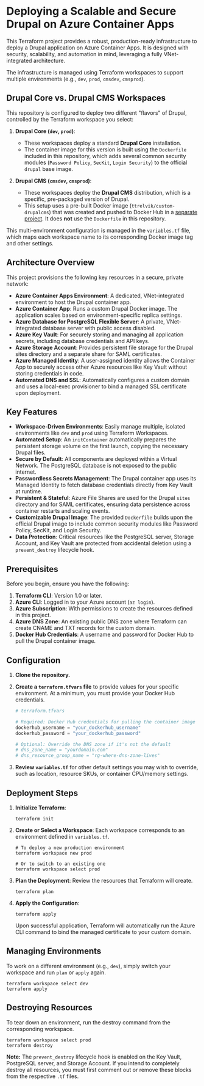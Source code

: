 # Deploying a Scalable and Secure Drupal on Azure Container Apps

This Terraform project provides a robust, production-ready infrastructure to deploy a Drupal application on Azure Container Apps. It is designed with security, scalability, and automation in mind, leveraging a fully VNet-integrated architecture.

The infrastructure is managed using Terraform workspaces to support multiple environments (e.g., `dev`, `prod`, `cmsdev`, `cmsprod`).

## Drupal Core vs. Drupal CMS Workspaces

This repository is configured to deploy two different "flavors" of Drupal, controlled by the Terraform workspace you select:

1.  **Drupal Core (`dev`, `prod`)**:
    * These workspaces deploy a standard **Drupal Core** installation.
    * The container image for this version is built using the `Dockerfile` included in this repository, which adds several common security modules (`Password Policy`, `SecKit`, `Login Security`) to the official `drupal` base image.

2.  **Drupal CMS (`cmsdev`, `cmsprod`)**:
    * These workspaces deploy the **Drupal CMS** distribution, which is a specific, pre-packaged version of Drupal.
    * This setup uses a pre-built Docker image (`ttrelvik/custom-drupalcms`) that was created and pushed to Docker Hub in a [separate project](https://github.com/ttrelvik/drupal-cms-docker). It does **not** use the `Dockerfile` in this repository.

This multi-environment configuration is managed in the `variables.tf` file, which maps each workspace name to its corresponding Docker image tag and other settings.

## Architecture Overview

This project provisions the following key resources in a secure, private network:

* **Azure Container Apps Environment**: A dedicated, VNet-integrated environment to host the Drupal container app.
* **Azure Container App**: Runs a custom Drupal Docker image. The application scales based on environment-specific replica settings.
* **Azure Database for PostgreSQL Flexible Server**: A private, VNet-integrated database server with public access disabled.
* **Azure Key Vault**: For securely storing and managing all application secrets, including database credentials and API keys.
* **Azure Storage Account**: Provides persistent file storage for the Drupal sites directory and a separate share for SAML certificates.
* **Azure Managed Identity**: A user-assigned identity allows the Container App to securely access other Azure resources like Key Vault without storing credentials in code.
* **Automated DNS and SSL**: Automatically configures a custom domain and uses a local-exec provisioner to bind a managed SSL certificate upon deployment.

## Key Features

* **Workspace-Driven Environments**: Easily manage multiple, isolated environments like `dev` and `prod` using Terraform Workspaces.
* **Automated Setup**: An `initContainer` automatically prepares the persistent storage volume on the first launch, copying the necessary Drupal files.
* **Secure by Default**: All components are deployed within a Virtual Network. The PostgreSQL database is not exposed to the public internet.
* **Passwordless Secrets Management**: The Drupal container app uses its Managed Identity to fetch database credentials directly from Key Vault at runtime.
* **Persistent & Stateful**: Azure File Shares are used for the Drupal `sites` directory and for SAML certificates, ensuring data persistence across container restarts and scaling events.
* **Customizable Drupal Image**: The provided `Dockerfile` builds upon the official Drupal image to include common security modules like Password Policy, SecKit, and Login Security.
* **Data Protection**: Critical resources like the PostgreSQL server, Storage Account, and Key Vault are protected from accidental deletion using a `prevent_destroy` lifecycle hook.

## Prerequisites

Before you begin, ensure you have the following:

1.  **Terraform CLI**: Version 1.0 or later.
2.  **Azure CLI**: Logged in to your Azure account (`az login`).
3.  **Azure Subscription**: With permissions to create the resources defined in this project.
4.  **Azure DNS Zone**: An existing public DNS zone where Terraform can create CNAME and TXT records for the custom domain.
5.  **Docker Hub Credentials**: A username and password for Docker Hub to pull the Drupal container image.

## Configuration

1.  **Clone the repository.**
2.  **Create a `terraform.tfvars` file** to provide values for your specific environment. At a minimum, you must provide your Docker Hub credentials.

    ```terraform
    # terraform.tfvars

    # Required: Docker Hub credentials for pulling the container image
    dockerhub_username = "your_dockerhub_username"
    dockerhub_password = "your_dockerhub_password"

    # Optional: Override the DNS zone if it's not the default
    # dns_zone_name = "yourdomain.com"
    # dns_resource_group_name = "rg-where-dns-zone-lives"
    ```

3.  **Review `variables.tf`** for other default settings you may wish to override, such as location, resource SKUs, or container CPU/memory settings.

## Deployment Steps

1.  **Initialize Terraform**:
    ```shell
    terraform init
    ```

2.  **Create or Select a Workspace**: Each workspace corresponds to an environment defined in `variables.tf`.
    ```shell
    # To deploy a new production environment
    terraform workspace new prod

    # Or to switch to an existing one
    terraform workspace select prod
    ```

3.  **Plan the Deployment**: Review the resources that Terraform will create.
    ```shell
    terraform plan
    ```

4.  **Apply the Configuration**:
    ```shell
    terraform apply
    ```
    Upon successful application, Terraform will automatically run the Azure CLI command to bind the managed certificate to your custom domain.

## Managing Environments

To work on a different environment (e.g., `dev`), simply switch your workspace and run `plan` or `apply` again.

```shell
terraform workspace select dev
terraform apply
```

## Destroying Resources

To tear down an environment, run the destroy command from the corresponding workspace.

```shell
terraform workspace select prod
terraform destroy
```

**Note:** The `prevent_destroy` lifecycle hook is enabled on the Key Vault, PostgreSQL server, and Storage Account. If you intend to completely destroy all resources, you must first comment out or remove these blocks from the respective `.tf` files.